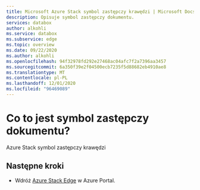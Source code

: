 ```yaml
---
title: Microsoft Azure Stack symbol zastępczy krawędzi | Microsoft Docs
description: Opisuje symbol zastępczy dokumentu.
services: databox
author: alkohli
ms.service: databox
ms.subservice: edge
ms.topic: overview
ms.date: 09/22/2020
ms.author: alkohli
ms.openlocfilehash: 94f32978fd292e27468ac04afc7f2a7396aa3457
ms.sourcegitcommit: 6a350f39e2f04500ecb7235f5d88682eb4910ae8
ms.translationtype: MT
ms.contentlocale: pl-PL
ms.lasthandoff: 12/01/2020
ms.locfileid: "96469089"
---
```

# <a name="what-is-placeholder-doc"></a>Co to jest symbol zastępczy dokumentu?

Azure Stack symbol zastępczy krawędzi 

## <a name="next-steps"></a>Następne kroki

- Wdróż [Azure Stack Edge](azure-stack-edge-gpu-deploy-prep.md) w Azure Portal.
